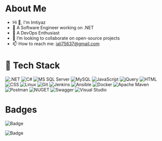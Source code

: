 # About Me
   
- Hi 👋, I'm Imtiyaz
- 🔭 A Software Engineer working on .NET
- 🌱 A DevOps Enthusiast
- 👯 I’m looking to collaborate on open-source projects
- 📫 How to reach me: iali75637@gmail.com

# 💼 Tech Stack

![.NET](https://img.shields.io/badge/.NET-512BD4?style=for-the-badge&logo=dotnet&logoColor=white)
![C#](https://img.shields.io/badge/C%23-239120?style=for-the-badge&logo=c-sharp&logoColor=white)
![MS SQL Server](https://img.shields.io/badge/Microsoft%20SQL%20Server-CC2927?style=for-the-badge&logo=microsoft%20sql%20server&logoColor=white)
![MySQL](https://img.shields.io/badge/MySQL-005C84?style=for-the-badge&logo=mysql&logoColor=white)
![JavaScript](https://img.shields.io/badge/-javascript-F7DF1E?&style=for-the-badge&logo=javascript&logoColor=black)
![jQuery](https://img.shields.io/badge/jQuery-0769AD?style=for-the-badge&logo=jquery&logoColor=white)
![HTML](https://img.shields.io/badge/HTML5-E34F26?style=for-the-badge&logo=html5&logoColor=white) 
![CSS](https://img.shields.io/badge/-css3-1572B6?&style=for-the-badge&logo=css3&logoColor=white)
![Linux](https://img.shields.io/badge/Linux-FCC624?style=for-the-badge&logo=linux&logoColor=black)
![Git](https://img.shields.io/badge/-Git-F05032?&style=for-the-badge&logo=git&logoColor=white)
![Jenkins](https://img.shields.io/badge/Jenkins-D24939?style=for-the-badge&logo=Jenkins&logoColor=white)
![Ansible](https://img.shields.io/badge/Ansible-000000?style=for-the-badge&logo=ansible&logoColor=white)
![Docker](https://img.shields.io/badge/Docker-2CA5E0?style=for-the-badge&logo=docker&logoColor=white)
![Apache Maven](https://img.shields.io/badge/apache_maven-C71A36?style=for-the-badge&logo=apachemaven&logoColor=white) 
![Postman](https://img.shields.io/badge/Postman-FF6C37?style=for-the-badge&logo=Postman&logoColor=white)
![NUGET](https://img.shields.io/badge/NuGet-004880?style=for-the-badge&logo=nuget&logoColor=white)
![Swagger](https://img.shields.io/badge/Swagger-85EA2D?style=for-the-badge&logo=Swagger&logoColor=white)
![Visual Studio](https://img.shields.io/badge/Visual_Studio-5C2D91?style=for-the-badge&logo=visual%20studio&logoColor=white)
<!-- ![INTELLIJ IDEA](https://img.shields.io/badge/IntelliJ_IDEA-000000.svg?style=for-the-badge&logo=intellij-idea&logoColor=white) -->
<!-- ![VS Code](https://img.shields.io/badge/-VSCode-007ACC?&style=for-the-badge&logo=visual-studio-code&logoColor=white) -->
<!-- ![Notepad++](https://img.shields.io/badge/Notepad++-90E59A.svg?style=for-the-badge&logo=notepad%2B%2B&logoColor=black) -->
<!-- ![Kubernetes](https://img.shields.io/badge/kubernetes-326ce5.svg?&style=for-the-badge&logo=kubernetes&logoColor=white)
<!-- ![Apache](https://img.shields.io/badge/Apache-D22128?style=for-the-badge&logo=Apache&logoColor=white) -->





# Badges
<!-- GitHub Stats -->
![Badge](https://github-readme-stats.vercel.app/api?username=imtiyaz786&theme=midnight-purple&show_icons=true)   

<!-- Streak Stats-->
![Badge](https://github-readme-streak-stats.herokuapp.com/?user=imtiyaz786&theme=midnight-purple&show_icons=true)

<!-- Activity Graph
![Badge](https://activity-graph.herokuapp.com/graph?username=imtiyaz786&theme=minimal)
-->
 
<!-- Profile Summary Card
![Badge](https://github-profile-summary-cards.vercel.app/api/cards/profile-details?username=imtiyaz786&theme=vue)
-->

<!-- Most Used Language
![Badge](https://github-readme-stats.vercel.app/api/top-langs/?username=imtiyaz786)
-->

<!-- Profile Hits Counter
![Badge](https://hits.seeyoufarm.com/api/count/incr/badge.svg?url=https%3A%2F%2Fgithub.com%2Fimtiyaz7861212%2Fhit-counter)
-->


<!-- Trophy Stats
![Badge](https://github-profile-trophy.vercel.app/?username=imtiyaz786)
-->

<!--
**imtiyaz786/imtiyaz786** is a ✨ _special_ ✨ repository because its `README.md` (this file) appears on your GitHub profile.
-->
